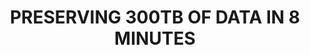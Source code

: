 ---
abstract: null
creators:
- Martinez, Antonio G
- Redondo, Teofilo
- Fuertes, Maria
date: null
document_url: https://services.phaidra.univie.ac.at/api/object/o:1424812/download
grand_parent: iPRES
institutions:
- LIBNOVA SL
keywords: []
landing_page_url: https://phaidra.univie.ac.at/o:1424812
language: eng
layout: publication
license: All rights reserved
notes_url: null
parent: iPRES 2021
presentation_url: null
publication_type: lightning talk
size: 52386
source_name: iPRES
title: PRESERVING 300TB OF DATA IN 8 MINUTES
year: 2021
---